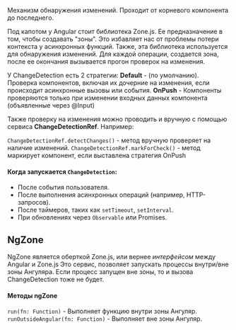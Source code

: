 Механизм обнаружения изменений. Проходит от корневого компонента до последнего.

Под капотом у Angular стоит библиотека Zone.js. Ее предназначение в том, чтобы создавать "зоны". Это избавляет нас от проблемы потери контекста у асинхронных функций. Также, эта библиотека используется для обнаружения изменений. Для каждой операции, создается зона, после ее окончания вызывается прогон проверок на изменения.

У ChangeDetection есть 2 стратегии:
**Default** - (по умолчанию). Проверка компонентов, включая их дочерние на изменения, если происходит асинхронные вызовы или события.
**OnPush** - Компоненты проверяются только при изменении входных данных компонента (объявленные через @Input)

Также проверку на изменения можно проводить и вручную с помощью сервиса **ChangeDetectionRef**. Например:

```ChangeDetectionRef.detectChanges()``` - метод вручную проверяет на наличие изменений.
```ChangeDetectionRef.markForCheck()``` - метод маркирует компонент, если выставлена стратегия OnPush

#### Когда запускается `ChangeDetection`:

- После события пользователя.
- После выполнения асинхронных операций (например, HTTP-запросов).
- После таймеров, таких как `setTimeout`, `setInterval`.
- При обновлениях через `Observable` или Promises.

## NgZone

NgZone является оберткой Zone.js, или вернее *интерфейсом* между Angular и Zone.js
Это сервис, позволяет запускать процессы внутри/вне зоны Ангуляра. Если процесс запущен вне зоны, то и вызова ChangeDetection тоже не будет.

#### Методы ngZone

``` run(fn: Function) ``` - Выполняет функцию внутри зоны Ангуляр.
``` runOutsideAngular(fn: Function) ``` - Выполняет вне зоны Ангуляр.